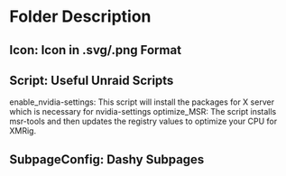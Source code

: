 # Folder Description
  ## Icon: Icon in .svg/.png Format
  ## Script: Useful Unraid Scripts
  enable_nvidia-settings: This script will install the packages for X server which is necessary for nvidia-settings
  optimize_MSR: The script installs msr-tools and then updates the registry values to optimize your CPU for XMRig.
  ## SubpageConfig: Dashy Subpages
